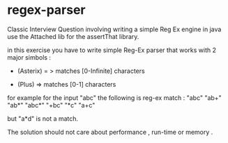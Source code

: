 # regex-parser
Classic Interview Question involving writing a simple Reg Ex engine in java
use the Attached lib for the assertThat library.

in this exercise you have to write simple Reg-Ex parser that works with 2 major simbols :

* (Asterix) = > matches [0-Infinite] characters 
+ (Plus)    => matches [0-1] characters

for example for the input "abc" the following is reg-ex match :
"abc"
"ab+"
"ab*"
"abc*"
"+bc"
"*c"
"a+c"

but 
"a*d" is not a match.

The solution should not care about performance , run-time or memory .
